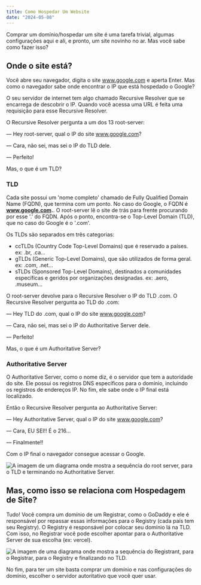 ```yaml
---
title: Como Hospedar Um Website
date: "2024-05-08"
---
```


Comprar um domínio/hospedar um site é uma tarefa trivial, algumas configurações aqui e ali, e pronto, um site novinho no ar. Mas você sabe como fazer isso?

## Onde o site está?

Você abre seu navegador, digita o site www.google.com e aperta Enter. Mas como o navegador sabe onde encontrar o IP que está hospedado o Google?

O seu servidor de internet tem algo chamado Recursive Resolver que se encarrega de descobrir o IP. Quando você acessa uma URL é feita uma requisição para esse Recursive Resolver.

O Recursive Resolver pergunta a um dos 13 root-server:

— Hey root-server, qual o IP do site www.google.com?

— Cara, não sei, mas sei o IP do TLD dele.

— Perfeito!

Mas, o que é um TLD?

### TLD

Cada site possui um 'nome completo' chamado de Fully Qualified Domain Name (FQDN), que termina com um ponto. No caso do Google, o FQDN é **www.google.com.**. O root-server lê o site de trás para frente procurando por esse '.' do FQDN. Após o ponto, encontra-se o Top-Level Domain (TLD), que no caso do Google é o '.com'.

Os TLDs são separados em três categorias:

- ccTLDs (Country Code Top-Level Domains) que é reservado a países. ex: .br, .ca…
- gTLDs (Generic Top-Level Domains), que são utilizados de forma geral. ex: .com, .net…
- sTLDs (Sponsored Top-Level Domains), destinados a comunidades específicas e geridos por organizações designadas. ex: .aero, .museum…

O root-server devolve para o Recursive Resolver o IP do TLD .com. O Recursive Resolver pergunta ao TLD do .com:

— Hey TLD do .com, qual o IP do site www.google.com?

— Cara, não sei, mas sei o IP do Authoritative Server dele.

— Perfeito!

Mas, o que é um Authoritative Server?

### Authoritative Server

O Authoritative Server, como o nome diz, é o servidor que tem a autoridade do site. Ele possui os registros DNS específicos para o domínio, incluindo os registros de endereços IP. No fim, ele sabe onde o IP final está localizado.

Então o Recursive Resolver pergunta ao Authoritative Server:

— Hey Authoritative Server, qual o IP do site www.google.com?

— Cara, EU SEI!! É o 216…

— Finalmente!!

Com o IP final o navegador consegue acessar o Google.

![A imagem de um diagrama onde mostra a sequência do root server, para o TLD e terminando no Authoritative Server.](/whereIsSite.png)

## Mas, como isso se relaciona com Hospedagem de Site?

Tudo! Você compra um domínio de um Registrar, como o GoDaddy e ele é responsável por repassar essas informações para o Registry (cada país tem seu Registry). O Registry é responsável por colocar seu domínio lá na TLD. Com isso, no Registrar você pode escolher apontar para o Authoritative Server de sua escolha (ex: vercel).

![A imagem de uma diagrama onde mostra a sequência do Registrant, para o Registrar, para o Registry e finalizando no TLD.](/allTheProcess.png)

No fim, para ter um site basta comprar um domínio e nas configurações do domínio, escolher o servidor autoritativo que você quer usar.

